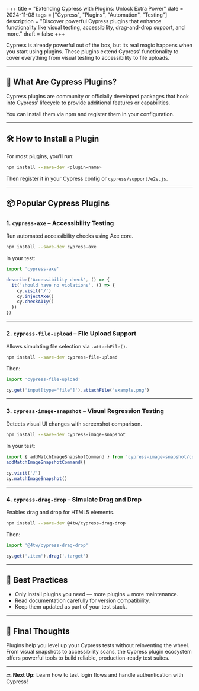 +++
title = "Extending Cypress with Plugins: Unlock Extra Power"
date = 2024-11-08
tags = ["Cypress", "Plugins", "Automation", "Testing"]
description = "Discover powerful Cypress plugins that enhance functionality like visual testing, accessibility, drag-and-drop support, and more."
draft = false
+++

Cypress is already powerful out of the box, but its real magic happens when you start using plugins. These plugins extend Cypress' functionality to cover everything from visual testing to accessibility to file uploads.

---

## 🔌 What Are Cypress Plugins?

Cypress plugins are community or officially developed packages that hook into Cypress’ lifecycle to provide additional features or capabilities.

You can install them via npm and register them in your configuration.

---

## 🛠️ How to Install a Plugin

For most plugins, you’ll run:

```bash
npm install --save-dev <plugin-name>
```

Then register it in your Cypress config or `cypress/support/e2e.js`.

---

## 📦 Popular Cypress Plugins

### 1. `cypress-axe` – Accessibility Testing

Run automated accessibility checks using Axe core.

```bash
npm install --save-dev cypress-axe
```

In your test:

```javascript
import 'cypress-axe'

describe('Accessibility check', () => {
  it('should have no violations', () => {
    cy.visit('/')
    cy.injectAxe()
    cy.checkA11y()
  })
})
```

---

### 2. `cypress-file-upload` – File Upload Support

Allows simulating file selection via `.attachFile()`.

```bash
npm install --save-dev cypress-file-upload
```

Then:

```javascript
import 'cypress-file-upload'

cy.get('input[type="file"]').attachFile('example.png')
```

---

### 3. `cypress-image-snapshot` – Visual Regression Testing

Detects visual UI changes with screenshot comparison.

```bash
npm install --save-dev cypress-image-snapshot
```

In your test:

```javascript
import { addMatchImageSnapshotCommand } from 'cypress-image-snapshot/command'
addMatchImageSnapshotCommand()

cy.visit('/')
cy.matchImageSnapshot()
```

---

### 4. `cypress-drag-drop` – Simulate Drag and Drop

Enables drag and drop for HTML5 elements.

```bash
npm install --save-dev @4tw/cypress-drag-drop
```

Then:

```javascript
import '@4tw/cypress-drag-drop'

cy.get('.item').drag('.target')
```

---

## 🧠 Best Practices

- Only install plugins you need — more plugins = more maintenance.
- Read documentation carefully for version compatibility.
- Keep them updated as part of your test stack.

---

## 🚀 Final Thoughts

Plugins help you level up your Cypress tests without reinventing the wheel. From visual snapshots to accessibility scans, the Cypress plugin ecosystem offers powerful tools to build reliable, production-ready test suites.

---

🔜 **Next Up:** Learn how to test login flows and handle authentication with Cypress!
